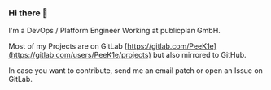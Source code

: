 ### Hi there 👋

I'm a DevOps / Platform Engineer Working at publicplan GmbH.

Most of my Projects are on GitLab [https://gitlab.com/PeeK1e](https://gitlab.com/users/PeeK1e/projects) but also mirrored to GitHub.

In case you want to contribute, send me an email patch or open an Issue on GitLab.

<!--
**PeeK1e/PeeK1e** is a ✨ _special_ ✨ repository because its `README.md` (this file) appears on your GitHub profile.

Here are some ideas to get you started:

- 🔭 I’m currently working on ...
- 🌱 I’m currently learning ...
- 👯 I’m looking to collaborate on ...
- 🤔 I’m looking for help with ...
- 💬 Ask me about ...
- 📫 How to reach me: ...
- 😄 Pronouns: ...
- ⚡ Fun fact: ...
-->

